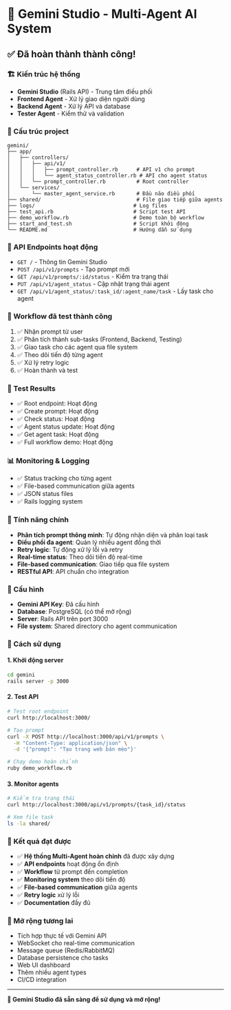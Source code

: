 # 🎯 Gemini Studio - Multi-Agent AI System

## ✅ Đã hoàn thành thành công!

### 🏗 Kiến trúc hệ thống
- **Gemini Studio** (Rails API) - Trung tâm điều phối
- **Frontend Agent** - Xử lý giao diện người dùng
- **Backend Agent** - Xử lý API và database
- **Tester Agent** - Kiểm thử và validation

### 📁 Cấu trúc project
```
gemini/
├── app/
│   ├── controllers/
│   │   ├── api/v1/
│   │   │   ├── prompt_controller.rb      # API v1 cho prompt
│   │   │   └── agent_status_controller.rb # API cho agent status
│   │   └── prompt_controller.rb          # Root controller
│   └── services/
│       └── master_agent_service.rb       # Đầu não điều phối
├── shared/                               # File giao tiếp giữa agents
├── logs/                                # Log files
├── test_api.rb                          # Script test API
├── demo_workflow.rb                     # Demo toàn bộ workflow
├── start_and_test.sh                    # Script khởi động
└── README.md                            # Hướng dẫn sử dụng
```

### 🚀 API Endpoints hoạt động
- `GET /` - Thông tin Gemini Studio
- `POST /api/v1/prompts` - Tạo prompt mới
- `GET /api/v1/prompts/:id/status` - Kiểm tra trạng thái
- `PUT /api/v1/agent_status` - Cập nhật trạng thái agent
- `GET /api/v1/agent_status/:task_id/:agent_name/task` - Lấy task cho agent

### 🔄 Workflow đã test thành công
1. ✅ Nhận prompt từ user
2. ✅ Phân tích thành sub-tasks (Frontend, Backend, Testing)
3. ✅ Giao task cho các agent qua file system
4. ✅ Theo dõi tiến độ từng agent
5. ✅ Xử lý retry logic
6. ✅ Hoàn thành và test

### 🧪 Test Results
- ✅ Root endpoint: Hoạt động
- ✅ Create prompt: Hoạt động
- ✅ Check status: Hoạt động
- ✅ Agent status update: Hoạt động
- ✅ Get agent task: Hoạt động
- ✅ Full workflow demo: Hoạt động

### 📊 Monitoring & Logging
- ✅ Status tracking cho từng agent
- ✅ File-based communication giữa agents
- ✅ JSON status files
- ✅ Rails logging system

### 🎯 Tính năng chính
- **Phân tích prompt thông minh**: Tự động nhận diện và phân loại task
- **Điều phối đa agent**: Quản lý nhiều agent đồng thời
- **Retry logic**: Tự động xử lý lỗi và retry
- **Real-time status**: Theo dõi tiến độ real-time
- **File-based communication**: Giao tiếp qua file system
- **RESTful API**: API chuẩn cho integration

### 🔧 Cấu hình
- **Gemini API Key**: Đã cấu hình
- **Database**: PostgreSQL (có thể mở rộng)
- **Server**: Rails API trên port 3000
- **File system**: Shared directory cho agent communication

### 🚀 Cách sử dụng

#### 1. Khởi động server
```bash
cd gemini
rails server -p 3000
```

#### 2. Test API
```bash
# Test root endpoint
curl http://localhost:3000/

# Tạo prompt
curl -X POST http://localhost:3000/api/v1/prompts \
  -H "Content-Type: application/json" \
  -d '{"prompt": "Tạo trang web bán mèo"}'

# Chạy demo hoàn chỉnh
ruby demo_workflow.rb
```

#### 3. Monitor agents
```bash
# Kiểm tra trạng thái
curl http://localhost:3000/api/v1/prompts/{task_id}/status

# Xem file task
ls -la shared/
```

### 🎉 Kết quả đạt được
- ✅ **Hệ thống Multi-Agent hoàn chỉnh** đã được xây dựng
- ✅ **API endpoints** hoạt động ổn định
- ✅ **Workflow** từ prompt đến completion
- ✅ **Monitoring system** theo dõi tiến độ
- ✅ **File-based communication** giữa agents
- ✅ **Retry logic** xử lý lỗi
- ✅ **Documentation** đầy đủ

### 🔮 Mở rộng tương lai
- Tích hợp thực tế với Gemini API
- WebSocket cho real-time communication
- Message queue (Redis/RabbitMQ)
- Database persistence cho tasks
- Web UI dashboard
- Thêm nhiều agent types
- CI/CD integration

---

**🎯 Gemini Studio đã sẵn sàng để sử dụng và mở rộng!** 
